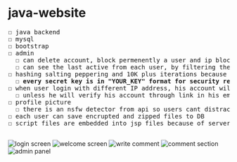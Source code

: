 # java-website
<pre>
☐ java backend
☐ mysql
☐ bootstrap
☐ admin
  ☐ can delete account, block permenently a user and ip block anyone
  ☐ can see the last active from each user, by filtering the http request and every time even for html file it updates the DB
☐ hashing salting peppering and 10K plus iterations because sha512 once is not suitable for hashing
  ☐ <b>every secret key is in "YOUR_KEY" format for security reasons</b>
☐ when user login with different IP address, his account will be unverified which means he wont be able to login
  ☐ unless he will verify his account through link in his email that the new login is him
☐ profile picture
  ☐ there is an nsfw detector from api so users cant distract other users with the picture
☐ each user can save encrupted and zipped files to DB
☐ script files are embedded into jsp files because of server side rendering

</pre>

![login screen](https://user-images.githubusercontent.com/66528853/151931835-e9a76f13-2e31-4de0-8662-e9d66462e76e.png)
![welcome screen](https://user-images.githubusercontent.com/66528853/151932658-5543bbe5-24b3-4a8a-8d24-ea348ddddf8f.png)
![write comment](https://user-images.githubusercontent.com/66528853/151932972-b3bfa5b6-59ec-4072-8ac9-2b7707f5a93a.png)
![comment section](https://user-images.githubusercontent.com/66528853/151933867-6a516098-3e58-4b32-8956-1c73820d1615.png)
![admin panel](https://user-images.githubusercontent.com/66528853/151934577-ed9f11f8-3530-4be8-9160-a4c3dda9963f.png)

